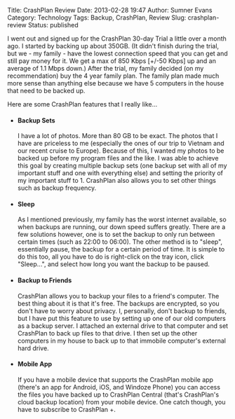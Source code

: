 Title: CrashPlan Review
Date: 2013-02-28 19:47
Author: Sumner Evans
Category: Technology
Tags: Backup, CrashPlan, Review
Slug: crashplan-review
Status: published

I went out and signed up for the CrashPlan 30-day Trial a little over a
month ago. I started by backing up about 350GB. (It didn't finish during
the trial, but we - my family - have the lowest connection speed that
you can get and still pay money for it. We get a max of 850 Kbps \[+/-50
Kbps\] up and an average of 1.1 Mbps down.) After the trial, my family
decided (on my recommendation) buy the 4 year family plan. The family
plan made much more sense than anything else because we have 5 computers
in the house that need to be backed up.

Here are some CrashPlan features that I really like...

-   #### Backup Sets

    <p>
    I have a lot of photos. More than 80 GB to be exact. The photos that
    I have are priceless to me (especially the ones of our trip to
    Vietnam and our recent cruise to Europe). Because of this, I wanted
    my photos to be backed up before my program files and the like. I
    was able to achieve this goal by creating multiple backup
    sets<!--more--> (one backup set with all of my important stuff and
    one with everything else) and setting the priority of my important
    stuff to 1. CrashPlan also allows you to set other things such as
    backup frequency.

-   #### Sleep

    <p>
    As I mentioned previously, my family has the worst internet
    available, so when backups are running, our down speed suffers
    greatly. There are a few solutions however, one is to set the backup
    to only run between certain times (such as 22:00 to 06:00). The
    other method is to "sleep", essentially pause, the backup for a
    certain period of time. It is simple to do this too, all you have to
    do is right-click on the tray icon, click "Sleep...", and select how
    long you want the backup to be paused.

-   #### Backup to Friends

    <p>
    CrashPlan allows you to backup your files to a friend's computer.
    The best thing about it is that it's free. The backups are
    encrypted, so you don't have to worry about privacy. I, personally,
    don't backup to friends, but I have put this feature to use by
    setting up one of our old computers as a backup server. I attached
    an external drive to that computer and set CrashPlan to back up
    files to that drive. I then set up the other computers in my house
    to back up to that immobile computer's external hard drive.

-   #### Mobile App

    <p>
    If you have a mobile device that supports the CrashPlan mobile app
    (there's an app for Android, iOS, and Windoze Phone) you can access
    the files you have backed up to CrashPlan Central (that's
    CrashPlan's cloud backup location) from your mobile device. One
    catch though, you have to subscribe to CrashPlan +.


